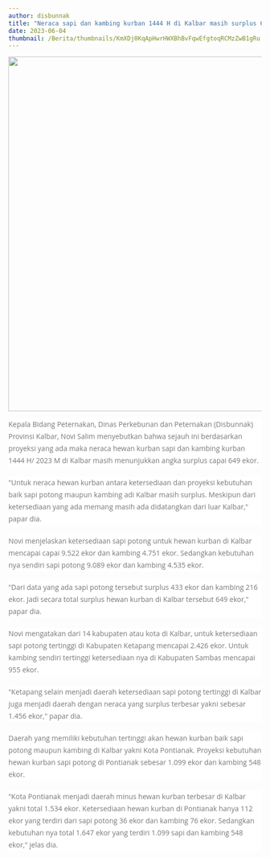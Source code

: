 ```yaml
---
author: disbunnak
title: "Neraca sapi dan kambing kurban 1444 H di Kalbar masih surplus 649 ekor"
date: 2023-06-04
thumbnail: /Berita/thumbnails/KmXDj0KqApHwrHWXBhBvFqwEfgtoqRCMzZwB1gRu.jpg
---
```

<p><img src="/images/tvBcbLfEUX6ah7k28Lpq.jpg" alt="" width="1000" height="705" /></p>
<p style="box-sizing: border-box; margin: 0px 0px 20px; color: #777777; line-height: 24px; font-family: 'Open Sans', Arial, sans-serif; font-size: 14px; background-color: #ffffff;">Kepala Bidang Peternakan, Dinas Perkebunan dan Peternakan (Disbunnak) Provinsi Kalbar, Novi Salim menyebutkan bahwa sejauh ini berdasarkan proyeksi yang ada maka neraca hewan kurban sapi dan kambing kurban 1444 H/ 2023 M di Kalbar masih menunjukkan angka surplus capai 649 ekor.</p>
<p style="box-sizing: border-box; margin: 0px 0px 20px; color: #777777; line-height: 24px; font-family: 'Open Sans', Arial, sans-serif; font-size: 14px; background-color: #ffffff;">"Untuk neraca hewan kurban antara ketersediaan dan proyeksi kebutuhan baik sapi potong maupun kambing adi Kalbar masih surplus. Meskipun dari ketersediaan yang ada memang masih ada didatangkan dari luar Kalbar," papar dia.</p>
<p style="box-sizing: border-box; margin: 0px 0px 20px; color: #777777; line-height: 24px; font-family: 'Open Sans', Arial, sans-serif; font-size: 14px; background-color: #ffffff;">Novi menjelaskan ketersediaan sapi potong untuk hewan kurban di Kalbar mencapai capai 9.522 ekor dan kambing 4.751 ekor. Sedangkan kebutuhan nya sendiri sapi potong 9.089 ekor dan kambing 4.535 ekor.</p>
<p style="box-sizing: border-box; margin: 0px 0px 20px; color: #777777; line-height: 24px; font-family: 'Open Sans', Arial, sans-serif; font-size: 14px; background-color: #ffffff;">"Dari data yang ada sapi potong tersebut surplus 433 ekor dan kambing 216 ekor. Jadi secara total surplus hewan kurban di Kalbar tersebut 649 ekor," papar dia.</p>
<p style="box-sizing: border-box; margin: 0px 0px 20px; color: #777777; line-height: 24px; font-family: 'Open Sans', Arial, sans-serif; font-size: 14px; background-color: #ffffff;">Novi mengatakan dari 14 kabupaten atau kota di Kalbar, untuk ketersediaan sapi potong tertinggi di Kabupaten Ketapang mencapai 2.426 ekor. Untuk kambing sendiri tertinggi ketersediaan nya di Kabupaten Sambas mencapai 955 ekor.</p>
<p style="box-sizing: border-box; margin: 0px 0px 20px; color: #777777; line-height: 24px; font-family: 'Open Sans', Arial, sans-serif; font-size: 14px; background-color: #ffffff;">"Ketapang selain menjadi daerah ketersediaan sapi potong tertinggi di Kalbar juga menjadi daerah dengan neraca yang surplus terbesar yakni sebesar 1.456 ekor," papar dia.</p>
<p style="box-sizing: border-box; margin: 0px 0px 20px; color: #777777; line-height: 24px; font-family: 'Open Sans', Arial, sans-serif; font-size: 14px; background-color: #ffffff;">Daerah yang memiliki kebutuhan tertinggi akan hewan kurban baik sapi potong maupun kambing di Kalbar yakni Kota Pontianak. Proyeksi kebutuhan hewan kurban sapi potong di Pontianak sebesar 1.099 ekor dan kambing 548 ekor.</p>
<p style="box-sizing: border-box; margin: 0px 0px 20px; color: #777777; line-height: 24px; font-family: 'Open Sans', Arial, sans-serif; font-size: 14px; background-color: #ffffff;">"Kota Pontianak menjadi daerah minus hewan kurban terbesar di Kalbar yakni total 1.534 ekor. Ketersediaan hewan kurban di Pontianak hanya 112 ekor yang terdiri dari sapi potong 36 ekor dan kambing 76 ekor. Sedangkan kebutuhan nya total 1.647 ekor yang terdiri 1.099 sapi dan kambing 548 ekor," jelas dia.</p>